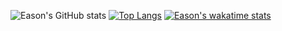![Eason's GitHub stats](https://github-readme-stats.vercel.app/api?username=Eason-S-Lu&show_icons=true&theme=transparent)
[![Top Langs](https://github-readme-stats.vercel.app/api/top-langs/?username=Eason-S-Lu&langs_count=1024)](https://github.com/anuraghazra/github-readme-stats)
[![Eason's wakatime stats](https://github-readme-stats.vercel.app/api/wakatime?username=Eason_S_Lu&layout=compact)](https://github.com/anuraghazra/github-readme-stats)
